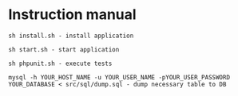 # Instruction manual

```
sh install.sh - install application
```
```
sh start.sh - start application
```
```
sh phpunit.sh - execute tests
```
```
mysql -h YOUR_HOST_NAME -u YOUR_USER_NAME -pYOUR_USER_PASSWORD YOUR_DATABASE < src/sql/dump.sql - dump necessary table to DB
```